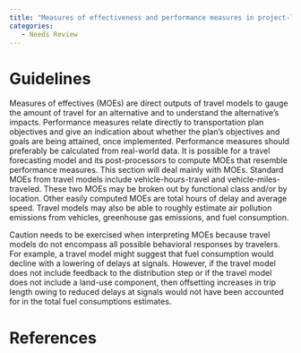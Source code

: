 ```yaml
---
title: "Measures of effectiveness and performance measures in project-level traffic forecasting"
categories:
   - Needs Review
---
```


Guidelines
==========

Measures of effectives (MOEs) are direct outputs of travel models to gauge the amount of travel for an alternative and to understand the alternative’s impacts. Performance measures relate directly to transportation plan objectives and give an indication about whether the plan’s objectives and goals are being attained, once implemented. Performance measures should preferably be calculated from real-world data. It is possible for a travel forecasting model and its post-processors to compute MOEs that resemble performance measures. This section will deal mainly with MOEs.
Standard MOEs from travel models include vehicle-hours-travel and vehicle-miles-traveled. These two MOEs may be broken out by functional class and/or by location. Other easily computed MOEs are total hours of delay and average speed. Travel models may also be able to roughly estimate air pollution emissions from vehicles, greenhouse gas emissions, and fuel consumption.

Caution needs to be exercised when interpreting MOEs because travel models do not encompass all possible behavioral responses by travelers. For example, a travel model might suggest that fuel consumption would decline with a lowering of delays at signals. However, if the travel model does not include feedback to the distribution step or if the travel model does not include a land-use component, then offsetting increases in trip length owing to reduced delays at signals would not have been accounted for in the total fuel consumptions estimates.

References
==========

